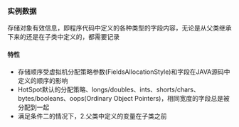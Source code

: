 ### 实例数据 ####
存储对象有效信息，即程序代码中定义的各种类型的字段内容，无论是从父类继承下来的还是在子类中定义的，都需要记录

#### 特性 ####
- 存储顺序受虚拟机分配策略参数(FieldsAllocationStyle)和字段在JAVA源码中定义的顺序的影响
- HotSpot默认的分配策略、longs/doubles、ints、shorts/chars、bytes/booleans、oops(Ordinary Object Pointers)，相同宽度的字段总是被分配到一起
- 满足条件二的情况下，2.父类中定义的变量在子类之前
